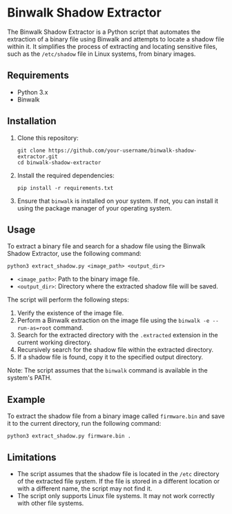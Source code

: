 # Binwalk Shadow Extractor

The Binwalk Shadow Extractor is a Python script that automates the extraction of a binary file using Binwalk and attempts to locate a shadow file within it. It simplifies the process of extracting and locating sensitive files, such as the `/etc/shadow` file in Linux systems, from binary images.

## Requirements

- Python 3.x
- Binwalk

## Installation

1. Clone this repository:

   ```shell
   git clone https://github.com/your-username/binwalk-shadow-extractor.git
   cd binwalk-shadow-extractor
   ```

2. Install the required dependencies:

   ```shell
   pip install -r requirements.txt
   ```

3. Ensure that `binwalk` is installed on your system. If not, you can install it using the package manager of your operating system.

## Usage

To extract a binary file and search for a shadow file using the Binwalk Shadow Extractor, use the following command:

```shell
python3 extract_shadow.py <image_path> <output_dir>
```

- `<image_path>`: Path to the binary image file.
- `<output_dir>`: Directory where the extracted shadow file will be saved.

The script will perform the following steps:

1. Verify the existence of the image file.
2. Perform a Binwalk extraction on the image file using the `binwalk -e --run-as=root` command.
3. Search for the extracted directory with the `.extracted` extension in the current working directory.
4. Recursively search for the shadow file within the extracted directory.
5. If a shadow file is found, copy it to the specified output directory.

Note: The script assumes that the `binwalk` command is available in the system's PATH.

## Example

To extract the shadow file from a binary image called `firmware.bin` and save it to the current directory, run the following command:

```shell
python3 extract_shadow.py firmware.bin .
```

## Limitations

- The script assumes that the shadow file is located in the `/etc` directory of the extracted file system. If the file is stored in a different location or with a different name, the script may not find it.
- The script only supports Linux file systems. It may not work correctly with other file systems.
